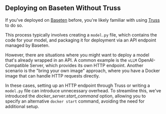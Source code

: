 ## Deploying on Baseten Without Truss

If you've deployed on [Baseten](https://baseten.co) before, you're likely familiar with using [Truss](https://docs.baseten.co/quickstart) to do so.

This process typically involves creating a `model.py` file, which contains the code for your model, and packaging it for deployment via an API endpoint managed by Baseten.

However, there are situations where you might want to deploy a model that's already wrapped in an API. A common example is the `vLLM` OpenAI-Compatible Server, which provides its own HTTP endpoint. Another scenario is the "bring your own image" approach, where you have a Docker image that can handle HTTP requests directly.

In these cases, setting up an HTTP endpoint through Truss or writing a `model.py` file can introduce unnecessary overhead. To streamline this, we've introduced the *docker_server.start_command* option, allowing you to specify an alternative `docker start` command, avoiding the need for additional setup.

